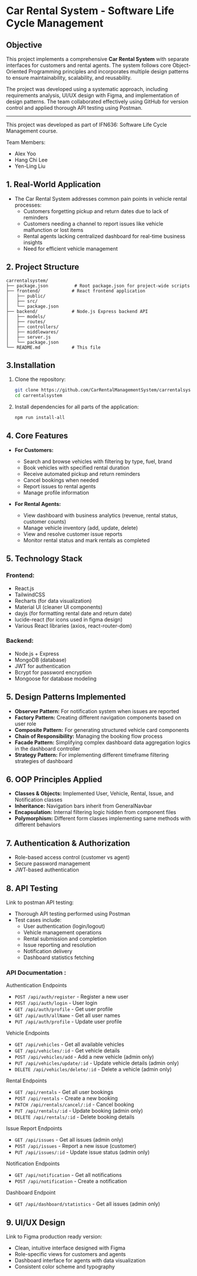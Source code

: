 # **Car Rental System - Software Life Cycle Management**

## **Objective**

This project implements a comprehensive **Car Rental System** with separate interfaces for customers and rental agents. The system follows core Object-Oriented Programming principles and incorporates multiple design patterns to ensure maintainability, scalability, and reusability.

The project was developed using a systematic approach, including requirements analysis, UI/UX design with Figma, and implementation of design patterns. The team collaborated effectively using GitHub for version control and applied thorough API testing using Postman.

---

This project was developed as part of IFN636: Software Life Cycle Management course.

Team Members:
- Alex Yoo
- Hang Chi Lee
- Yen-Ling Liu

## **1. Real-World Application**

* The Car Rental System addresses common pain points in vehicle rental processes:
  * Customers forgetting pickup and return dates due to lack of reminders
  * Customers needing a channel to report issues like vehicle malfunction or lost items
  * Rental agents lacking centralized dashboard for real-time business insights
  * Need for efficient vehicle management

## **2. Project Structure**

```
carrentalsystem/
├── package.json          # Root package.json for project-wide scripts
├── frontend/            # React frontend application
│   ├── public/
│   ├── src/
│   └── package.json
├── backend/             # Node.js Express backend API
│   ├── models/
│   ├── routes/
│   ├── controllers/
│   ├── middlewares/
│   ├── server.js
│   └── package.json
└── README.md            # This file
```

## **3.Installation**

1. Clone the repository:
   ```bash
   git clone https://github.com/CarRentalManagementSystem/carrentalsystem.git
   cd carrentalsystem
   ```

2. Install dependencies for all parts of the application:
   ```bash
   npm run install-all
   ```


## **4. Core Features**

* **For Customers:**
  * Search and browse vehicles with filtering by type, fuel, brand
  * Book vehicles with specified rental duration
  * Receive automated pickup and return reminders
  * Cancel bookings when needed
  * Report issues to rental agents
  * Manage profile information

* **For Rental Agents:**
  * View dashboard with business analytics (revenue, rental status, customer counts)
  * Manage vehicle inventory (add, update, delete)
  * View and resolve customer issue reports
  * Monitor rental status and mark rentals as completed

## **5. Technology Stack**

### **Frontend:**
* React.js
* TailwindCSS
* Recharts (for data visualization)
* Material UI (cleaner UI components)
* dayjs (for formatting rental date and return date)
* lucide-react (for icons used in figma design)
* Various React libraries (axios, react-router-dom)

### **Backend:**
* Node.js + Express
* MongoDB (database)
* JWT for authentication
* Bcrypt for password encryption
* Mongoose for database modeling

## **5. Design Patterns Implemented**

* **Observer Pattern:** For notification system when issues are reported
* **Factory Pattern:** Creating different navigation components based on user role
* **Composite Pattern:** For generating structured vehicle card components
* **Chain of Responsibility:** Managing the booking flow process
* **Facade Pattern:** Simplifying complex dashboard data aggregation logics in the dashboard controller
* **Strategy Pattern:** For implementing different timeframe filtering strategies of dashboard

## **6. OOP Principles Applied**

* **Classes & Objects:** Implemented User, Vehicle, Rental, Issue, and Notification classes
* **Inheritance:** Navigation bars inherit from GeneralNavbar
* **Encapsulation:** Internal filtering logic hidden from component files
* **Polymorphism:** Different form classes implementing same methods with different behaviors

## **7. Authentication & Authorization**

* Role-based access control (customer vs agent)
* Secure password management
* JWT-based authentication

## **8. API Testing**

Link to postman API testing: 

* Thorough API testing performed using Postman
* Test cases include:
  * User authentication (login/logout)
  * Vehicle management operations
  * Rental submission and completion
  * Issue reporting and resolution
  * Notification delivery
  * Dashboard statistics fetching

### API Documentation : 

Authentication Endpoints
 * `POST /api/auth/register` - Register a new user
 * `POST /api/auth/login` - User login
 * `GET /api/auth/profile` - Get user profile
 * `GET /api/auth/allName` - Get all user names
 * `PUT /api/auth/profile` - Update user profile

Vehicle Endpoints
 * `GET /api/vehicles` - Get all available vehicles
 * `GET /api/vehicles/:id` - Get vehicle details
 * `POST /api/vehicles/add` - Add a new vehicle (admin only)
 * `PUT /api/vehicles/update/:id` - Update vehicle details (admin only)
 * `DELETE /api/vehicles/delete/:id` - Delete a vehicle (admin only)

Rental Endpoints
 * `GET /api/rentals` - Get all user bookings
 * `POST /api/rentals` - Create a new booking
 * `PATCH /api/rentals/cancel/:id` - Cancel booking
 * `PUT /api/rentals/:id` - Update booking (admin only)
 * `DELETE /api/rentals/:id` - Delete booking details

Issue Report Endpoints
 * `GET /api/issues` - Get all issues (admin only)
 * `POST /api/issues` - Report a new issue (customer)
 * `PUT /api/issues/:id` - Update issue status (admin only)

Notification Endpoints
 * `GET /api/notification` - Get all notifications
 * `POST /api/notification` - Create a notification

Dashboard Endpoint
 * `GET /api/dashboard/statistics` - Get all issues (admin only)


## **9. UI/UX Design**

Link to Figma production ready version: 

* Clean, intuitive interface designed with Figma
* Role-specific views for customers and agents
* Dashboard interface for agents with data visualization
* Consistent color scheme and typography
